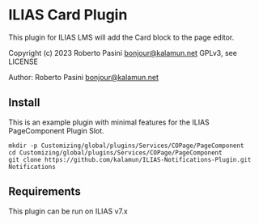 # ILIAS Card Plugin
This plugin for ILIAS LMS will add the Card block to the page editor.

Copyright (c) 2023 Roberto Pasini <bonjour@kalamun.net>
GPLv3, see LICENSE

Author: Roberto Pasini <bonjour@kalamun.net>

## Install
This is an example plugin with minimal features for the ILIAS PageComponent Plugin Slot.

```
mkdir -p Customizing/global/plugins/Services/COPage/PageComponent
cd Customizing/global/plugins/Services/COPage/PageComponent
git clone https://github.com/kalamun/ILIAS-Notifications-Plugin.git Notifications
```

## Requirements
This plugin can be run on ILIAS v7.x
